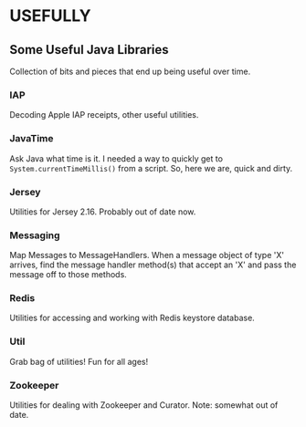 # USEFULLY 
## Some Useful Java Libraries

Collection of bits and pieces that end up being useful over time. 

### IAP

Decoding Apple IAP receipts, other useful utilities.

### JavaTime

Ask Java what time is it. I needed a way to quickly get to 
`System.currentTimeMillis()` from a script. So, here we are,
quick and dirty.

### Jersey

Utilities for Jersey 2.16. Probably out of date now.

### Messaging

Map Messages to MessageHandlers. When a message object of type 'X'
arrives, find the message handler method(s) that accept an 'X' and
pass the message off to those methods.

### Redis

Utilities for accessing and working with Redis keystore database.

### Util

Grab bag of utilities! Fun for all ages!

### Zookeeper

Utilities for dealing with Zookeeper and Curator. 
Note: somewhat out of date.


